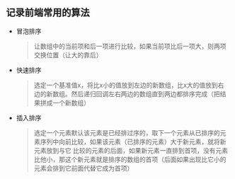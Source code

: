 ## 记录前端常用的算法

* 冒泡排序
	> 让数组中的当前项和后一项进行比较，如果当前项比后一项大，则两项交换位置（让大的靠后）
* 快速排序
	> 选定一个基准值x，将比x小的值放到左边的新数组，比x大的值放到右边的新数组。然后递归回调左右两边的数组直到两边都排序完成（把结果拼成一个新数组）
* 插入排序
	> 选定一个元素默认该元素是已经排过序的，取下一个元素从已排序的元素序列中向前比较，如果该元素（已排序的元素）大于新元素，就将新元素放到与它 比较的元素的后面，如果新元素一直排到首项，没有元素比他小，那这个新元素就是排序的数组的首项（后面如果出现比它小的元素会排到它前面代替它成为首项）
